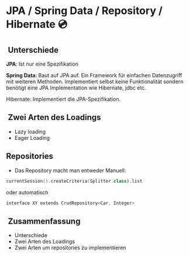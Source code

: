 
# JPA / Spring Data / Repository / Hibernate 💿

##  Unterschiede

**JPA**: Ist nur eine Spezifikation

**Spring Data**: Baut auf JPA auf. Ein Framework für einfachen Datenzugriff mit weiteren Methoden. Implementiert selbst keine Funktionalität sondern benötigt eine JPA Implementation wie Hibernate, jdbc etc.

Hibernate: Implementiert die JPA-Spezifikation. 

##  Zwei Arten des Loadings
- Lazy loading
- Eager Loading

## Repositories

- Das Repository macht man entweder Manuell:

```swift
currentSession().createCriteria(Splitter.class).list
```

oder automatisch

```swift
interface XY extends CrudRepository<Car, Integer>
```


##  Zusammenfassung
- Unterschiede
- Zwei Arten des Loadings
- Zwei Arten um repositories zu implementieren